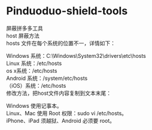# Pinduoduo-shield-tools
屏蔽拼多多工具  
host 屏蔽方法  
hosts 文件在每个系统的位置不一，详情如下：     

Windows 系统：C:\Windows\System32\drivers\etc\hosts     
Linux 系统：/etc/hosts     
os x系统：/etc/hosts       
Android 系统：/system/etc/hosts     
（iOS）系统：/etc/hosts     
修改方法，把host文件内容复制到文本末尾：     
 
Windows 使用记事本。      
Linux、Mac 使用 Root 权限：sudo vi /etc/hosts。     
iPhone、iPad 须越狱、Android 必须要 root。       


